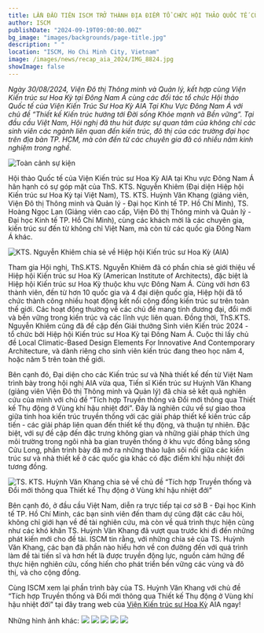 ```yaml
---
title: LẦN ĐẦU TIÊN ISCM TRỞ THÀNH ĐỊA ĐIỂM TỔ CHỨC HỘI THẢO QUỐC TẾ CỦA HIỆP HỘI KIẾN TRÚC SƯ Hoa Kỳ AIA TẠI KHU VỰC ĐÔNG NAM Á
author: ISCM
publishDate: "2024-09-19T09:00:00.00Z"
bg_image: "images/backgrounds/page-title.jpg"
description: " "
location: "ISCM, Ho Chi Minh City, Vietnam"
image: /images/news/recap_aia_2024/IMG_8824.jpg
showImage: false
---
```


*Ngày 30/08/2024, Viện Đô thị Thông minh và Quản lý, kết hợp cùng Viện Kiến trúc sư Hoa Kỳ tại Đông Nam Á cùng các đối tác tổ chức Hội thảo Quốc tế của Viện Kiến Trúc Sư Hoa Kỳ AIA Tại Khu Vực Đông Nam Á với chủ đề “Thiết kế Kiến trúc hướng tới Đời sống Khỏe mạnh và Bền vững”. Tại đầu cầu Việt Nam, Hội nghị đã thu hút được sự quan tâm của không chỉ các sinh viên các ngành liên quan đến kiến trúc, đô thị của các trường đại học trên địa bàn TP. HCM, mà còn đến từ các chuyên gia đã có nhiều năm kinh nghiệm trong nghề.*

![Toàn cảnh sự kiện](/images/news/recap_aia_2024/IMG_8824.jpg)

Hội thảo Quốc tế của Viện Kiến trúc sư Hoa Kỳ AIA tại Khu vực Đông Nam Á hân hạnh có sự góp mặt của ThS. KTS. Nguyễn Khiêm (Đại diện Hiệp hội Kiến trúc sư Hoa Kỳ tại Việt Nam), TS. KTS. Huỳnh Văn Khang (giảng viên, Viện Đô thị Thông minh và Quản lý - Đại học Kinh tế TP. Hồ Chí Minh), TS. Hoàng Ngọc Lan (Giảng viên cao cấp, Viện Đô thị Thông minh và Quản lý - Đại học Kinh tế TP. Hồ Chí Minh), cùng các khách mời là các chuyên gia, kiến trúc sư đến từ không chỉ Việt Nam, mà còn từ các quốc gia Đông Nam Á khác.

![KTS. Nguyễn Khiêm chia sẻ về  Hiệp hội Kiến trúc sư Hoa Kỳ (AIA)](/images/news/recap_aia_2024/IMG_8801.jpg)

Tham gia Hội nghị, ThS.KTS. Nguyễn Khiêm đã có phần chia sẻ giới thiệu về Hiệp hội Kiến trúc sư Hoa Kỳ (American Institute of Architects), đặc biệt là Hiệp hội Kiến trúc sư Hoa Kỳ thuộc khu vực Đông Nam Á. Cùng với hơn 63 thành viên, đến từ hơn 10 quốc gia và 4 đại diện quốc gia, Hiệp hội đã tổ chức thành công nhiều hoạt động kết nối cộng đồng kiến trúc sư trên toàn thế giới. Các hoạt động thường về các chủ đề mang tính đương đại, đổi mới và bền vững trong kiến trúc và các lĩnh vực liên quan. Đồng thời, ThS.KTS. Nguyễn Khiêm cũng đã đề cập đến Giải thưởng Sinh viên Kiến trúc 2024 - tổ chức bởi Hiệp hội Kiến trúc sư Hoa Kỳ tại Đông Nam Á. Cuộc thi lấy chủ đề Local Climatic-Based Design Elements For Innovative And Contemporary Architecture, và dành riêng cho sinh viên kiến trúc đang theo học năm 4, hoặc năm 5 trên toàn thế giới.

Bên cạnh đó, Đại diện cho các Kiến trúc sư và Nhà thiết kế đến từ Việt Nam trình bày trong hội nghị AIA vừa qua, Tiến sĩ Kiến trúc sư Huỳnh Văn Khang (giảng viên Viện Đô thị Thông minh và Quản lý) đã chia sẻ kết quả nghiên cứu của mình với chủ đề “Tích hợp Truyền thống và Đổi mới thông qua Thiết kế Thụ động ở Vùng khí hậu nhiệt đới”. Đây là nghiên cứu về sự giao thoa giữa tinh hoa kiến trúc truyền thống với các giải pháp thiết kế kiến trúc cấp tiến - các giải pháp liên quan đến thiết kế thụ động, và thuận tự nhiên. Đặc biệt, với sự đề cập đến đặc trưng không gian và những giải pháp thích ứng môi trường trong ngôi nhà ba gian truyền thống ở khu vực đồng bằng sông Cửu Long, phần trình bày đã mở ra những thảo luận sôi nổi giữa các kiến trúc sư và nhà thiết kế ở các quốc gia khác có đặc điểm khí hậu nhiệt đới tương đồng. 

![TS. KTS. Huỳnh Văn Khang chia sẻ về chủ đề “Tích hợp Truyền thống và Đổi mới thông qua Thiết kế Thụ động ở Vùng khí hậu nhiệt đới”](/images/news/recap_aia_2024/IMG_8874.jpg)

Bên cạnh đó, ở đầu cầu Việt Nam, diễn ra trực tiếp tại cơ sở B - Đại học Kinh tế TP. Hồ Chí Minh, các bạn sinh viên đến tham dự cũng đặt các câu hỏi, không chỉ giới hạn về đề tài nghiên cứu, mà còn về quá trình thực hiện cũng như các khó khăn TS. Huỳnh Văn Khang đã vượt qua trước khi đi đến những phát kiến mới cho đề tài. ISCM tin rằng, với những chia sẻ của TS. Huỳnh Văn Khang, các bạn đã phần nào hiểu hơn về con đường đến với quá trình làm đề tài tiến sĩ và hơn hết là được truyền động lực, nguồn cảm hứng để thực hiện nghiên cứu, cống hiến cho phát triển bền vững các vùng và đô thị, và cho cộng đồng.

Cùng ISCM xem lại phần trình bày của TS. Huỳnh Văn Khang với chủ đề “Tích hợp Truyền thống và Đổi mới thông qua Thiết kế Thụ động ở Vùng khí hậu nhiệt đới” tại đây trang web của [Viện Kiến trúc sư Hoa Kỳ](https://www.aiainternational.org/online-lectures-calendar/2024/8/30/aia-southeast-asia-manila-conference-merging-tradition-and-innovation-through-passive-design-in-tropical-climate?fbclid=IwY2xjawFLcHRleHRuA2FlbQIxMAABHQC4VAt5_WxSD8g9wybLVqeU9SrWPyTGe4ixvd5wcEX2Z5Z3zIH9SRnPgg_aem_THhuz3Lh9B5YBZ9nihSQtw) AIA ngay!

Những hình ảnh khác:
![](/images/news/recap_aia_2024/IMG_8894.jpg)
![](/images/news/recap_aia_2024/IMG_8883.jpg)
![](/images/news/recap_aia_2024/IMG_8878.jpg)
![](/images/news/recap_aia_2024/IMG_8849.jpg)
![](/images/news/recap_aia_2024/IMG_8890.jpg)
